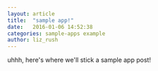 ```yaml
---
layout: article
title:  "sample app!"
date:   2016-01-06 14:52:38
categories: sample-apps example
author: liz_rush
---
```



uhhh, here's where we'll stick a sample app post!
